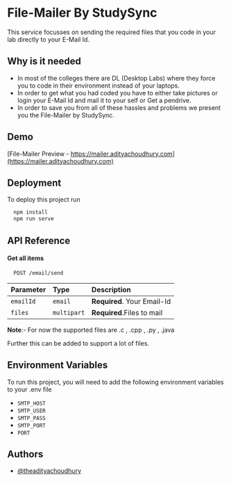 
# File-Mailer By StudySync

This service focusses on sending the required files that you code in your lab directly to your E-Mail Id.




## Why is it needed

 - In most of the colleges there are DL (Desktop Labs) where they force you to code in their environment instead of your laptops.
 - In order to get what you had coded you have to either take pictures or login your E-Mail Id and mail it to your self or Get a pendrive.
 - In order to save you from all of these hassles and problems we present you the File-Mailer by StudySync.

## Demo

[File-Mailer Preview - https://mailer.adityachoudhury.com](https://mailer.adityachoudhury.com)


## Deployment

To deploy this project run

```bash
  npm install
  npm run serve
```


## API Reference

#### Get all items

```http
  POST /email/send
```

| Parameter | Type     | Description                |
| :-------- | :------- | :------------------------- |
| `emailId` | `email` | **Required**. Your Email-Id |
| `files` | `multipart` | **Required**.Files to mail |

 **Note**:- For now the supported files are .c , .cpp , .py , .java
 
Further this can be added to support a lot of files.



## Environment Variables

To run this project, you will need to add the following environment variables to your .env file

- `SMTP_HOST`
- `SMTP_USER`
- `SMTP_PASS`
- `SMTP_PORT`
- `PORT`


## Authors

- [@theadityachoudhury](https://www.github.com/theadityachoudhury)

